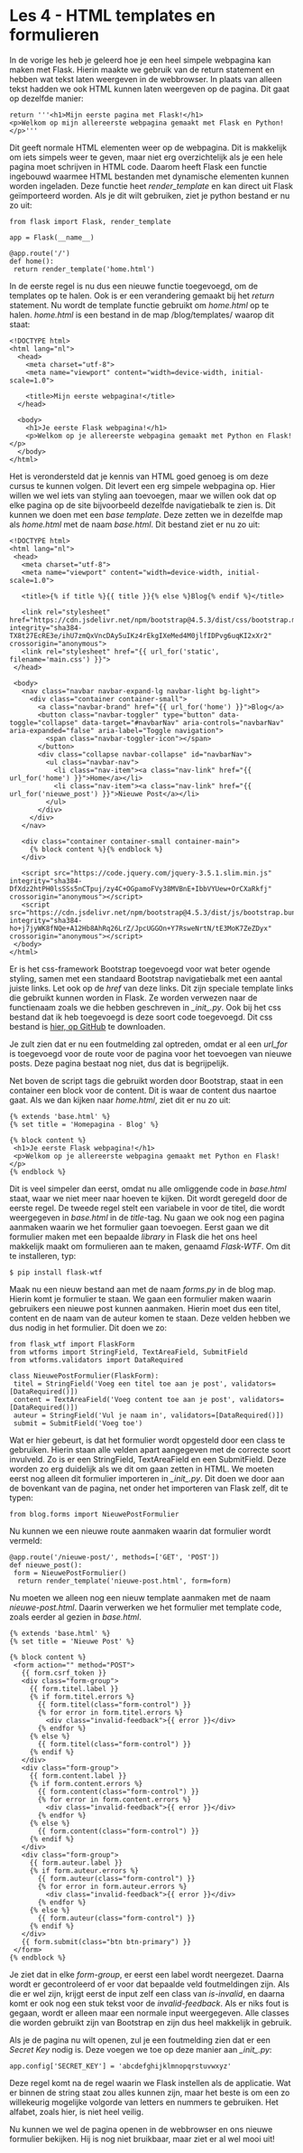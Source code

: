 # Les 4 - HTML templates en formulieren

In de vorige les heb je geleerd hoe je een heel simpele webpagina kan maken met Flask. Hierin maakte we gebruik van de return statement en hebben wat tekst laten weergeven in de webbrowser. In plaats van alleen tekst hadden we ook HTML kunnen laten weergeven op de pagina. Dit gaat op dezelfde manier:

<pre><code class="python">return '''&lt;h1&gt;Mijn eerste pagina met Flask!&lt;/h1&gt; 
&lt;p&gt;Welkom op mijn allereerste webpagina gemaakt met Flask en Python!&lt;/p&gt;'''</code></pre>

Dit geeft normale HTML elementen weer op de webpagina. Dit is makkelijk om iets simpels weer te geven, maar niet erg overzichtelijk als je een hele pagina moet schrijven in HTML code. Daarom heeft Flask een functie ingebouwd waarmee HTML bestanden met dynamische elementen kunnen worden ingeladen. Deze functie heet _render_template_ en kan direct uit Flask geïmporteerd worden. Als je dit wilt gebruiken, ziet je python bestand er nu zo uit:

<pre><code class="python">from flask import Flask, render_template

app = Flask(__name__)

@app.route('/')
def home():
 return render_template('home.html')</code></pre>

In de eerste regel is nu dus een nieuwe functie toegevoegd, om de templates op te halen. Ook is er een verandering gemaakt bij het _return_ statement. Nu wordt de template functie gebruikt om _home.html_ op te halen. _home.html_ is een bestand in de map /blog/templates/ waarop dit staat:

<pre><code class="html">&lt;!DOCTYPE html&gt; 
&lt;html lang=&quot;nl&quot;&gt; 
  &lt;head&gt; 
    &lt;meta charset=&quot;utf-8&quot;&gt; 
    &lt;meta name=&quot;viewport&quot; content=&quot;width=device-width, initial-scale=1.0&quot;&gt; 
    
    &lt;title&gt;Mijn eerste webpagina!&lt;/title&gt; 
  &lt;/head&gt;
  
  &lt;body&gt; 
    &lt;h1&gt;Je eerste Flask webpagina!&lt;/h1&gt; 
    &lt;p&gt;Welkom op je allereerste webpagina gemaakt met Python en Flask!&lt;/p&gt; 
  &lt;/body&gt; 
&lt;/html&gt;</code></pre>

Het is verondersteld dat je kennis van HTML goed genoeg is om deze cursus te kunnen volgen. Dit levert een erg simpele webpagina op. Hier willen we wel iets van styling aan toevoegen, maar we willen ook dat op elke pagina op de site bijvoorbeeld dezelfde navigatiebalk te zien is. Dit kunnen we doen met een _base template_. Deze zetten we in dezelfde map als _home.html_ met de naam _base.html_. Dit bestand ziet er nu zo uit:

<pre><code class="html">&lt;!DOCTYPE html&gt;
&lt;html lang=&quot;nl&quot;&gt;
 &lt;head&gt;
   &lt;meta charset=&quot;utf-8&quot;&gt;
   &lt;meta name=&quot;viewport&quot; content=&quot;width=device-width, initial-scale=1.0&quot;&gt;
  
   &lt;title&gt;{% if title %}{{ title }}{% else %}Blog{% endif %}&lt;/title&gt;

   &lt;link rel=&quot;stylesheet&quot; href=&quot;https://cdn.jsdelivr.net/npm/bootstrap@4.5.3/dist/css/bootstrap.min.css&quot; integrity=&quot;sha384-TX8t27EcRE3e/ihU7zmQxVncDAy5uIKz4rEkgIXeMed4M0jlfIDPvg6uqKI2xXr2&quot; crossorigin=&quot;anonymous&quot;&gt;
   &lt;link rel=&quot;stylesheet&quot; href=&quot;{{ url_for('static', filename='main.css') }}&quot;&gt;
 &lt;/head&gt;

 &lt;body&gt;
   &lt;nav class=&quot;navbar navbar-expand-lg navbar-light bg-light&quot;&gt;
     &lt;div class=&quot;container container-small&quot;&gt;
       &lt;a class=&quot;navbar-brand&quot; href=&quot;{{ url_for('home') }}&quot;&gt;Blog&lt;/a&gt;
       &lt;button class=&quot;navbar-toggler&quot; type=&quot;button&quot; data-toggle=&quot;collapse&quot; data-target=&quot;#navbarNav&quot; aria-controls=&quot;navbarNav&quot; aria-expanded=&quot;false&quot; aria-label=&quot;Toggle navigation&quot;&gt;
         &lt;span class=&quot;navbar-toggler-icon&quot;&gt;&lt;/span&gt;
       &lt;/button&gt;
       &lt;div class=&quot;collapse navbar-collapse&quot; id=&quot;navbarNav&quot;&gt;
         &lt;ul class=&quot;navbar-nav&quot;&gt;
           &lt;li class=&quot;nav-item&quot;&gt;&lt;a class=&quot;nav-link&quot; href=&quot;{{ url_for('home') }}&quot;&gt;Home&lt;/a&gt;&lt;/li&gt;
           &lt;li class=&quot;nav-item&quot;&gt;&lt;a class=&quot;nav-link&quot; href=&quot;{{ url_for('nieuwe_post') }}&quot;&gt;Nieuwe Post&lt;/a&gt;&lt;/li&gt;
         &lt;/ul&gt;
       &lt;/div&gt;
     &lt;/div&gt;
   &lt;/nav&gt;
  
   &lt;div class=&quot;container container-small container-main&quot;&gt;
     {% block content %}{% endblock %}
   &lt;/div&gt;

   &lt;script src=&quot;https://code.jquery.com/jquery-3.5.1.slim.min.js&quot; integrity=&quot;sha384-DfXdz2htPH0lsSSs5nCTpuj/zy4C+OGpamoFVy38MVBnE+IbbVYUew+OrCXaRkfj&quot; crossorigin=&quot;anonymous&quot;&gt;&lt;/script&gt;
   &lt;script src=&quot;https://cdn.jsdelivr.net/npm/bootstrap@4.5.3/dist/js/bootstrap.bundle.min.js&quot; integrity=&quot;sha384-ho+j7jyWK8fNQe+A12Hb8AhRq26LrZ/JpcUGGOn+Y7RsweNrtN/tE3MoK7ZeZDyx&quot; crossorigin=&quot;anonymous&quot;&gt;&lt;/script&gt;
 &lt;/body&gt;
&lt;/html&gt;</code></pre>

Er is het css-framework Bootstrap toegevoegd voor wat beter ogende styling, samen met een standaard Bootstrap navigatiebalk met een aantal juiste links. Let ook op de _href_ van deze links. Dit zijn speciale template links die gebruikt kunnen worden in Flask. Ze worden verwezen naar de functienaam zoals we die hebben geschreven in <i>\__init__.py</i>. Ook bij het css bestand dat ik heb toegevoegd is deze soort code toegevoegd. Dit css bestand is <a href="https://github.com/abouscholte/python_website/blob/master/blog/static/main.css" target="_blank">hier, op GitHub</a> te downloaden. 

Je zult zien dat er nu een foutmelding zal optreden, omdat er al een _url_for_ is toegevoegd voor de route voor de pagina voor het toevoegen van nieuwe posts. Deze pagina bestaat nog niet, dus dat is begrijpelijk.

Net boven de script tags die gebruikt worden door Bootstrap, staat in een container een block voor de content. Dit is waar de content dus naartoe gaat. Als we dan kijken naar _home.html_, ziet dit er nu zo uit:

<pre><code class="html">{% extends 'base.html' %}
{% set title = 'Homepagina - Blog' %}

{% block content %}
 &lt;h1&gt;Je eerste Flask webpagina!&lt;/h1&gt;
 &lt;p&gt;Welkom op je allereerste webpagina gemaakt met Python en Flask!&lt;/p&gt;
{% endblock %}</code></pre>

Dit is veel simpeler dan eerst, omdat nu alle omliggende code in _base.html_ staat, waar we niet meer naar hoeven te kijken. Dit wordt geregeld door de eerste regel. De tweede regel stelt een variabele in voor de titel, die wordt weergegeven in _base.html_ in de _title_-tag. Nu gaan we ook nog een pagina aanmaken waarin we het formulier gaan toevoegen. Eerst gaan we dit formulier maken met een bepaalde _library_ in Flask die het ons heel makkelijk maakt om formulieren aan te maken, genaamd _Flask-WTF_. Om dit te installeren, typ:

<pre><code class="bash">$ pip install flask-wtf</code></pre>

Maak nu een nieuw bestand aan met de naam <i>forms.py</i> in de blog map. Hierin komt je formulier te staan. We gaan een formulier maken waarin gebruikers een nieuwe post kunnen aanmaken. Hierin moet dus een titel, content en de naam van de auteur komen te staan. Deze velden hebben we dus nodig in het formulier. Dit doen we zo:

<pre><code class="python">from flask_wtf import FlaskForm
from wtforms import StringField, TextAreaField, SubmitField
from wtforms.validators import DataRequired

class NieuwePostFormulier(FlaskForm):
 titel = StringField('Voeg een titel toe aan je post', validators=[DataRequired()])
 content = TextAreaField('Voeg content toe aan je post', validators=[DataRequired()])
 auteur = StringField('Vul je naam in', validators=[DataRequired()])
 submit = SubmitField('Voeg toe')</code></pre>

Wat er hier gebeurt, is dat het formulier wordt opgesteld door een class te gebruiken. Hierin staan alle velden apart aangegeven met de correcte soort invulveld. Zo is er een StringField, TextAreaField en een SubmitField. Deze worden zo erg duidelijk als we dit om gaan zetten in HTML. We moeten eerst nog alleen dit formulier importeren in <i>\__init__.py</i>. Dit doen we door aan de bovenkant van de pagina, net onder het importeren van Flask zelf, dit te typen:

<pre><code class="python">from blog.forms import NieuwePostFormulier</code></pre>

Nu kunnen we een nieuwe route aanmaken waarin dat formulier wordt vermeld:

<pre><code class="python">@app.route('/nieuwe-post/', methods=['GET', 'POST'])
def nieuwe_post():
 form = NieuwePostFormulier()
  return render_template('nieuwe-post.html', form=form)</code></pre>

Nu moeten we alleen nog een nieuw template aanmaken met de naam _nieuwe-post.html_. Daarin verwerken we het formulier met template code, zoals eerder al gezien in _base.html_.

<pre><code class="html">{% extends 'base.html' %}
{% set title = 'Nieuwe Post' %}

{% block content %}
 &lt;form action=&quot;&quot; method=&quot;POST&quot;&gt;
   {{ form.csrf_token }}
   &lt;div class=&quot;form-group&quot;&gt;
     {{ form.titel.label }}
     {% if form.titel.errors %}
       {{ form.titel(class=&quot;form-control&quot;) }}
       {% for error in form.titel.errors %}
         &lt;div class=&quot;invalid-feedback&quot;&gt;{{ error }}&lt;/div&gt;
       {% endfor %}
     {% else %}
       {{ form.titel(class=&quot;form-control&quot;) }}
     {% endif %}
   &lt;/div&gt;
   &lt;div class=&quot;form-group&quot;&gt;
     {{ form.content.label }}
     {% if form.content.errors %}
       {{ form.content(class=&quot;form-control&quot;) }}
       {% for error in form.content.errors %}
         &lt;div class=&quot;invalid-feedback&quot;&gt;{{ error }}&lt;/div&gt;
       {% endfor %}
     {% else %}
       {{ form.content(class=&quot;form-control&quot;) }}
     {% endif %}
   &lt;/div&gt;
   &lt;div class=&quot;form-group&quot;&gt;
     {{ form.auteur.label }}
     {% if form.auteur.errors %}
       {{ form.auteur(class=&quot;form-control&quot;) }}
       {% for error in form.auteur.errors %}
         &lt;div class=&quot;invalid-feedback&quot;&gt;{{ error }}&lt;/div&gt;
       {% endfor %}
     {% else %}
       {{ form.auteur(class=&quot;form-control&quot;) }}
     {% endif %}
   &lt;/div&gt;
   {{ form.submit(class=&quot;btn btn-primary&quot;) }}
 &lt;/form&gt;
{% endblock %}</code></pre>

Je ziet dat in elke _form-group_, er eerst een label wordt neergezet. Daarna wordt er gecontroleerd of er voor dat bepaalde veld foutmeldingen zijn. Als die er wel zijn, krijgt eerst de input zelf een class van _is-invalid_, en daarna komt er ook nog een stuk tekst voor de _invalid-feedback_. Als er niks fout is gegaan, wordt er alleen maar een normale input weergegeven. Alle classes die worden gebruikt zijn van Bootstrap en zijn dus heel makkelijk in gebruik. 

Als je de pagina nu wilt openen, zul je een foutmelding zien dat er een _Secret Key_ nodig is. Deze voegen we toe op deze manier aan <i>\__init__.py</i>:

<pre><code class="python">app.config['SECRET_KEY'] = 'abcdefghijklmnopqrstuvwxyz'</code></pre>

Deze regel komt na de regel waarin we Flask instellen als de applicatie. Wat er binnen de string staat zou alles kunnen zijn, maar het beste is om een zo willekeurig mogelijke volgorde van letters en nummers te gebruiken. Het alfabet, zoals hier, is niet heel veilig.

Nu kunnen we wel de pagina openen in de webbrowser en ons nieuwe formulier bekijken. Hij is nog niet bruikbaar, maar ziet er al wel mooi uit!